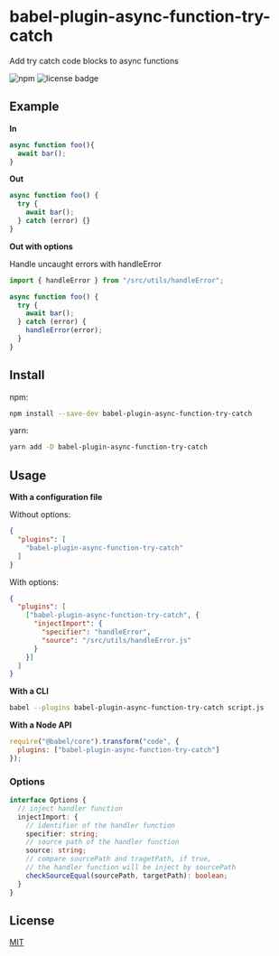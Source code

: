 # babel-plugin-async-function-try-catch

Add try catch code blocks to async functions

![npm](https://img.shields.io/npm/v/babel-plugin-async-function-try-catch?style=flat-square)
![license badge](https://img.shields.io/github/license/zhijiang3/babel-plugin-async-function-try-catch?style=flat-square)

## Example

**In**

```js
async function foo(){
  await bar();
}
```

**Out**

```js
async function foo() {
  try {
    await bar();
  } catch (error) {}
}
```

**Out with options**

Handle uncaught errors with handleError

```js
import { handleError } from "/src/utils/handleError";

async function foo() {
  try {
    await bar();
  } catch (error) {
    handleError(error);
  }
}
```

## Install

npm: 

```sh
npm install --save-dev babel-plugin-async-function-try-catch
```

yarn: 

```sh
yarn add -D babel-plugin-async-function-try-catch
```

## Usage

**With a configuration file**

Without options:

```json
{
  "plugins": [
    "babel-plugin-async-function-try-catch"
  ]
}
```

With options: 

```json
{
  "plugins": [
    ["babel-plugin-async-function-try-catch", {
      "injectImport": {
        "specifier": "handleError",
        "source": "/src/utils/handleError.js"
      }
    }]
  ]
}
```

**With a CLI**

```sh
babel --plugins babel-plugin-async-function-try-catch script.js
```

**With a Node API**

```js
require("@babel/core").transform("code", {
  plugins: ["babel-plugin-async-function-try-catch"]
});
```

### Options

```ts
interface Options {
  // inject handler function
  injectImport: {
    // identifier of the handler function
    specifier: string;
    // source path of the handler function
    source: string;
    // compare sourcePath and tragetPath, if true,
    // the handler function will be inject by sourcePath
    checkSourceEqual(sourcePath, targetPath): boolean;
  }
}
```

## License

[MIT](LICENSE)
